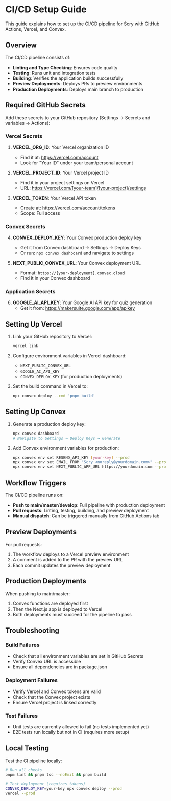 # CI/CD Setup Guide

This guide explains how to set up the CI/CD pipeline for Scry with GitHub Actions, Vercel, and Convex.

## Overview

The CI/CD pipeline consists of:
- **Linting and Type Checking**: Ensures code quality
- **Testing**: Runs unit and integration tests
- **Building**: Verifies the application builds successfully
- **Preview Deployments**: Deploys PRs to preview environments
- **Production Deployments**: Deploys main branch to production

## Required GitHub Secrets

Add these secrets to your GitHub repository (Settings → Secrets and variables → Actions):

### Vercel Secrets
1. **VERCEL_ORG_ID**: Your Vercel organization ID
   - Find it at: https://vercel.com/account
   - Look for "Your ID" under your team/personal account

2. **VERCEL_PROJECT_ID**: Your Vercel project ID
   - Find it in your project settings on Vercel
   - URL: https://vercel.com/[your-team]/[your-project]/settings

3. **VERCEL_TOKEN**: Your Vercel API token
   - Create at: https://vercel.com/account/tokens
   - Scope: Full access

### Convex Secrets
4. **CONVEX_DEPLOY_KEY**: Your Convex production deploy key
   - Get it from Convex dashboard → Settings → Deploy Keys
   - Or run: `npx convex dashboard` and navigate to settings

5. **NEXT_PUBLIC_CONVEX_URL**: Your Convex deployment URL
   - Format: `https://[your-deployment].convex.cloud`
   - Find it in your Convex dashboard

### Application Secrets
6. **GOOGLE_AI_API_KEY**: Your Google AI API key for quiz generation
   - Get it from: https://makersuite.google.com/app/apikey

## Setting Up Vercel

1. Link your GitHub repository to Vercel:
   ```bash
   vercel link
   ```

2. Configure environment variables in Vercel dashboard:
   - `NEXT_PUBLIC_CONVEX_URL`
   - `GOOGLE_AI_API_KEY`
   - `CONVEX_DEPLOY_KEY` (for production deployments)

3. Set the build command in Vercel to:
   ```bash
   npx convex deploy --cmd 'pnpm build'
   ```

## Setting Up Convex

1. Generate a production deploy key:
   ```bash
   npx convex dashboard
   # Navigate to Settings → Deploy Keys → Generate
   ```

2. Add Convex environment variables for production:
   ```bash
   npx convex env set RESEND_API_KEY [your-key] --prod
   npx convex env set EMAIL_FROM "Scry <noreply@yourdomain.com>" --prod
   npx convex env set NEXT_PUBLIC_APP_URL https://yourdomain.com --prod
   ```

## Workflow Triggers

The CI/CD pipeline runs on:
- **Push to main/master/develop**: Full pipeline with production deployment
- **Pull requests**: Linting, testing, building, and preview deployment
- **Manual dispatch**: Can be triggered manually from GitHub Actions tab

## Preview Deployments

For pull requests:
1. The workflow deploys to a Vercel preview environment
2. A comment is added to the PR with the preview URL
3. Each commit updates the preview deployment

## Production Deployments

When pushing to main/master:
1. Convex functions are deployed first
2. Then the Next.js app is deployed to Vercel
3. Both deployments must succeed for the pipeline to pass

## Troubleshooting

### Build Failures
- Check that all environment variables are set in GitHub Secrets
- Verify Convex URL is accessible
- Ensure all dependencies are in package.json

### Deployment Failures
- Verify Vercel and Convex tokens are valid
- Check that the Convex project exists
- Ensure Vercel project is linked correctly

### Test Failures
- Unit tests are currently allowed to fail (no tests implemented yet)
- E2E tests run locally but not in CI (requires more setup)

## Local Testing

Test the CI pipeline locally:
```bash
# Run all checks
pnpm lint && pnpm tsc --noEmit && pnpm build

# Test deployment (requires tokens)
CONVEX_DEPLOY_KEY=your-key npx convex deploy --prod
vercel --prod
```